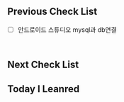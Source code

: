 ## Previous Check List

- [ ] 안드로이드 스튜디오 mysql과 db연결

      ​

## Next Check List





## Today I Leanred


